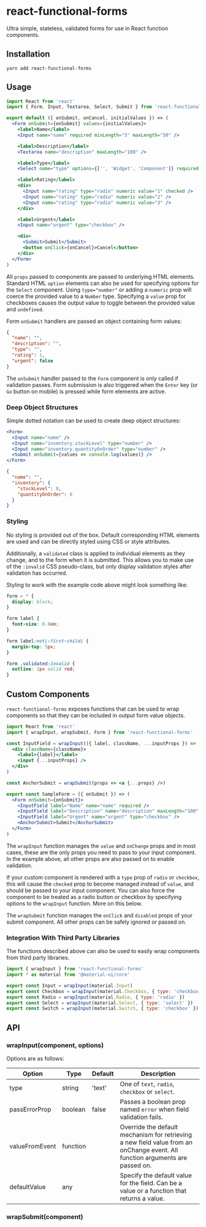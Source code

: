# react-functional-forms

Ultra simple, stateless, validated forms for use in React function components.

## Installation

```shell script
yarn add react-functional-forms
```
    
## Usage

```jsx
import React from 'react'
import { Form, Input, Textarea, Select, Submit } from 'react-functional-forms'

export default ({ onSubmit, onCancel, initialValues }) => (
  <Form onSubmit={onSubmit} values={initialValues}>
    <label>Name</label>
    <Input name="name" required minLength="5" maxLength="50" />

    <label>Description</label>
    <Textarea name="description" maxLength="100" />

    <label>Type</label>
    <Select name="type" options={['', 'Widget', 'Component']} required />

    <label>Rating</label>
    <div>
      <Input name="rating" type="radio" numeric value="1" checked />
      <Input name="rating" type="radio" numeric value="2" />
      <Input name="rating" type="radio" numeric value="3" />
    </div>

    <label>Urgent</label>
    <Input name="urgent" type="checkbox" />

    <div>
      <Submit>Submit</Submit>
      <button onClick={onCancel}>Cancel</button>
    </div>
  </Form>
)
```

All `props` passed to components are passed to underlying HTML elements. Standard HTML `option` elements can also be
used for specifying options for the `Select` component. Using `type="number"` or adding a `numeric` prop will coerce 
the provided value to a `Number` type. Specifying a `value` prop for checkboxes causes the output value to toggle 
between the provided value and `undefined`.

Form `onSubmit` handlers are passed an object containing form values:

```json
{
  "name": "",
  "description": "",
  "type": "",
  "rating": 1,
  "urgent": false
}
```

The `onSubmit` handler passed to the `Form` component is only called if validation passes. Form submission is also 
triggered when the `Enter` key (or `Go` button on mobile) is pressed while form elements are active.

### Deep Object Structures

Simple dotted notation can be used to create deep object structures:

```jsx
<Form>
  <Input name="name" />
  <Input name="inventory.stockLevel" type="number" />
  <Input name="inventory.quantityOnOrder" type="number" />
  <Submit onSubmit={values => console.log(values)} />
</Form>
```

```json
{
  "name": "",
  "inventory": {
    "stockLevel": 0,
    "quantityOnOrder": 0
  }
}
```

### Styling

No styling is provided out of the box. Default corresponding HTML elements are used and can be directly styled using 
CSS or style attributes.

Additionally, a `validated` class is applied to individual elements as they change, and to the form when it is
submitted. This allows you to make use of the `:invalid` CSS pseudo-class, but only display validation styles after
validation has occurred.

Styling to work with the example code above might look something like:

```css
form > * {
  display: block;
}

form label {
  font-size: 0.8em;
}

form label:not(:first-child) {
  margin-top: 5px;
}

form .validated:invalid {
  outline: 1px solid red;
}
```

## Custom Components

`react-functional-forms` exposes functions that can be used to wrap components so that they can be included in output 
form value objects.

```jsx harmony
import React from 'react'
import { wrapInput, wrapSubmit, Form } from 'react-functional-forms'

const InputField = wrapInput(({ label, className, ...inputProps }) =>
  <div className={className}>
    <label>{label}</label>
    <input {...inputProps} />
  </div>
)

const AnchorSubmit = wrapSubmit(props => <a {...props} />) 

export const SampleForm = ({ onSubmit }) => (
  <Form onSubmit={onSubmit}>
    <InputField label="Name" name="name" required />
    <InputField label="Description" name="description" maxLength="100" />
    <InputField label="Urgent" name="urgent" type="checkbox" />
    <AnchorSubmit>Submit</AnchorSubmit>
  </Form>
)
```

The `wrapInput` function manages the `value` and `onChange` props and in most cases, these are the only props you
need to pass to your input component. In the example above, all other props are also passed on to enable validation.

If your custom component is rendered with a `type` prop of `radio` or `checkbox`, this will cause the `checked` prop
to become managed instead of `value`, and should be passed to your input component. You can also force the component
to be treated as a radio button or checkbox by specifying options to the `wrapInput` function. More on this below.

The `wrapSubmit` function manages the `onClick` and `disabled` props of your submit component. All other props can be
safely ignored or passed on.

### Integration With Third Party Libraries

The functions described above can also be used to easily wrap components from third party libraries.

```jsx harmony
import { wrapInput } from 'react-functional-forms'
import * as material from '@material-ui/core'

export const Input = wrapInput(material.Input)
export const Checkbox = wrapInput(material.Checkbox, { type: 'checkbox' })
export const Radio = wrapInput(material.Radio, { type: 'radio' })
export const Select = wrapInput(material.Select, { type: 'select' })
export const Switch = wrapInput(material.Switch, { type: 'checkbox' })
```

## API

### wrapInput(component, options)

Options are as follows:

Option|Type|Default|Description
-|-|-|-
type|string|'text'|One of `text`, `radio`, `checkbox` or `select`.
passErrorProp|boolean|false|Passes a boolean prop named `error` when field validation fails.
valueFromEvent|function||Override the default mechanism for retrieving a new field value from an onChange event. All function arguments are passed on.
defaultValue|any||Specify the default value for the field. Can be a value or a function that returns a value. 

### wrapSubmit(component)